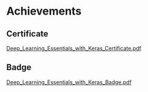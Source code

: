 

# Achievements
## Certificate
[Deep_Learning_Essentials_with_Keras_Certificate.pdf](https://prod-files-secure.s3.us-west-2.amazonaws.com/03e82b26-cccb-4906-bb56-adabcbdc0655/f5cf1405-8a02-49a4-beb6-3d50b033ba6e/Deep_Learning_Essentials_with_Keras_Certificate.pdf?X-Amz-Algorithm=AWS4-HMAC-SHA256&X-Amz-Content-Sha256=UNSIGNED-PAYLOAD&X-Amz-Credential=ASIAZI2LB466YCQYH5IH%2F20250201%2Fus-west-2%2Fs3%2Faws4_request&X-Amz-Date=20250201T151526Z&X-Amz-Expires=3600&X-Amz-Security-Token=IQoJb3JpZ2luX2VjEM7%2F%2F%2F%2F%2F%2F%2F%2F%2F%2FwEaCXVzLXdlc3QtMiJHMEUCIQCEi4RCITjlVFHZejHVLbJoXCMU9hxWq%2FClXZjWLrkfBQIgSyKCnuh2vLN%2FnlJ8tJKogJkIm%2BpeB2IkijhamrcOKlUqiAQI1%2F%2F%2F%2F%2F%2F%2F%2F%2F%2F%2FARAAGgw2Mzc0MjMxODM4MDUiDMVufHJNv7r2yQlyMyrcAxTWNyxwJNtX2ne79%2Bz85Y%2Fms8FWQBigCP0qmpZGMmJQ4%2BpXtJscCOZLUUNTpxGyxUjH3eqKFoTIY51ObVu0oCNPyltDTHjEdSMa6Aa5LylIo5%2FukFRn1byff6MS02%2FhSH%2FyIJnp9sX2GLHTAFdnkDp27DjIx0QRETp0RFgYj7zQ8%2BzxwNyqaqQ2outN8k6HadJbUtUX67RJEpyLMItij49ibuktU2L0L8D02AVNnQ58EAEejV2keBP%2BDQqRaSkelH7mpaOmIdy4RXi6zhAfeNuq3jx2lR1nJjAQvB1nGfYsdFfyaKPZffmnArJvLyOErx3wD8RK7la9WeTwW9bEFjRd1abPzIHaeMgK3FUJGlq2B3IiXqGG3b2BJ5d2NlNwW4X4GvUNazziCYLGBd4tL4ZJN%2BaoY6DEsdMlSyJ4ZAUy1X8jVH3%2FmSOOmO9OWL78YlwfvL1Ve5%2FGQEQ0iggVhu0V9THDhjH7xSj%2BdUW3xKJB8UeUsPN2Pnv07k09g7OaCfpE8WjyPluGLU7aiTvDllFVStf25vvDyR03Xnax%2Fie1O17bpt3LARczC6Cl5Kj5F5gMdVphWVttus8%2BjDBq1gQO0q7h8IpJvf1nMWj7pfuUmLnqV38dp8G1dFilMJPG%2BLwGOqUBO8mu2F5aBpOn6yH3Y2PqdC%2B%2B87UFKad3ve8cyp%2Fq7WcnM1kb0tGiGlWFapYQvQ7chhyjtbyD7qabQMuto9V1hBagFsGBnGJYhAszL7WUwftBH5os%2BOwSuj%2B%2BKOv3dEkV6c1lUIt58u7N2dvNbCaAGTt5JkkKbukmy%2Fvi5Fzmf2bJ4nznGOsJdvmm%2FfcU2pwghy0JdSQCUrRIZBCD%2Fsw%2F68jiuuRz&X-Amz-Signature=fdd53ff9f3d73a74adb42a25733893fc81910535023a19d7fd01f308d3f934db&X-Amz-SignedHeaders=host&x-id=GetObject)
## Badge
[Deep_Learning_Essentials_with_Keras_Badge.pdf](https://prod-files-secure.s3.us-west-2.amazonaws.com/03e82b26-cccb-4906-bb56-adabcbdc0655/5c209097-6d96-477f-a031-edc11aa6225f/Deep_Learning_Essentials_with_Keras_Badge.pdf?X-Amz-Algorithm=AWS4-HMAC-SHA256&X-Amz-Content-Sha256=UNSIGNED-PAYLOAD&X-Amz-Credential=ASIAZI2LB466YCQYH5IH%2F20250201%2Fus-west-2%2Fs3%2Faws4_request&X-Amz-Date=20250201T151526Z&X-Amz-Expires=3600&X-Amz-Security-Token=IQoJb3JpZ2luX2VjEM7%2F%2F%2F%2F%2F%2F%2F%2F%2F%2FwEaCXVzLXdlc3QtMiJHMEUCIQCEi4RCITjlVFHZejHVLbJoXCMU9hxWq%2FClXZjWLrkfBQIgSyKCnuh2vLN%2FnlJ8tJKogJkIm%2BpeB2IkijhamrcOKlUqiAQI1%2F%2F%2F%2F%2F%2F%2F%2F%2F%2F%2FARAAGgw2Mzc0MjMxODM4MDUiDMVufHJNv7r2yQlyMyrcAxTWNyxwJNtX2ne79%2Bz85Y%2Fms8FWQBigCP0qmpZGMmJQ4%2BpXtJscCOZLUUNTpxGyxUjH3eqKFoTIY51ObVu0oCNPyltDTHjEdSMa6Aa5LylIo5%2FukFRn1byff6MS02%2FhSH%2FyIJnp9sX2GLHTAFdnkDp27DjIx0QRETp0RFgYj7zQ8%2BzxwNyqaqQ2outN8k6HadJbUtUX67RJEpyLMItij49ibuktU2L0L8D02AVNnQ58EAEejV2keBP%2BDQqRaSkelH7mpaOmIdy4RXi6zhAfeNuq3jx2lR1nJjAQvB1nGfYsdFfyaKPZffmnArJvLyOErx3wD8RK7la9WeTwW9bEFjRd1abPzIHaeMgK3FUJGlq2B3IiXqGG3b2BJ5d2NlNwW4X4GvUNazziCYLGBd4tL4ZJN%2BaoY6DEsdMlSyJ4ZAUy1X8jVH3%2FmSOOmO9OWL78YlwfvL1Ve5%2FGQEQ0iggVhu0V9THDhjH7xSj%2BdUW3xKJB8UeUsPN2Pnv07k09g7OaCfpE8WjyPluGLU7aiTvDllFVStf25vvDyR03Xnax%2Fie1O17bpt3LARczC6Cl5Kj5F5gMdVphWVttus8%2BjDBq1gQO0q7h8IpJvf1nMWj7pfuUmLnqV38dp8G1dFilMJPG%2BLwGOqUBO8mu2F5aBpOn6yH3Y2PqdC%2B%2B87UFKad3ve8cyp%2Fq7WcnM1kb0tGiGlWFapYQvQ7chhyjtbyD7qabQMuto9V1hBagFsGBnGJYhAszL7WUwftBH5os%2BOwSuj%2B%2BKOv3dEkV6c1lUIt58u7N2dvNbCaAGTt5JkkKbukmy%2Fvi5Fzmf2bJ4nznGOsJdvmm%2FfcU2pwghy0JdSQCUrRIZBCD%2Fsw%2F68jiuuRz&X-Amz-Signature=d46b81fdca3a97da9a887c2d1ae359339a40d79ad5c099658d23ae557c26e079&X-Amz-SignedHeaders=host&x-id=GetObject)

